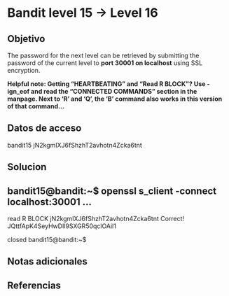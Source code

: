 # Bandit level 15  → Level 16

## Objetivo
The password for the next level can be retrieved by submitting the password of the current level to **port 30001 on localhost** using SSL encryption.

**Helpful note: Getting “HEARTBEATING” and “Read R BLOCK”? Use -ign_eof and read the “CONNECTED COMMANDS” section in the manpage. Next to ‘R’ and ‘Q’, the ‘B’ command also works in this version of that command…**

## Datos de acceso
bandit15
jN2kgmIXJ6fShzhT2avhotn4Zcka6tnt
 
## Solucion
bandit15@bandit:~$ openssl s_client -connect localhost:30001
...
---
read R BLOCK
	jN2kgmIXJ6fShzhT2avhotn4Zcka6tnt
Correct!
JQttfApK4SeyHwDlI9SXGR50qclOAil1

closed
bandit15@bandit:~$



## Notas adicionales

## Referencias


